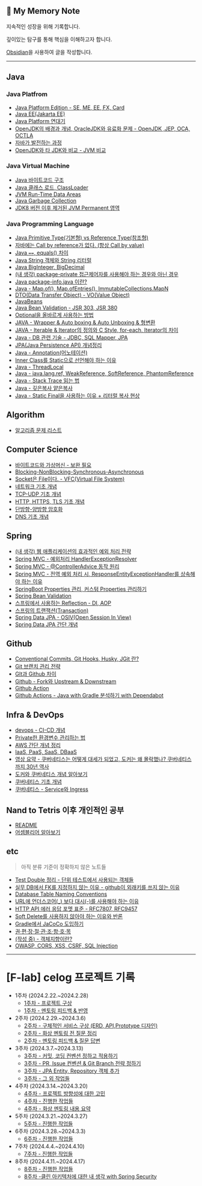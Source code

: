 ## 📘 My Memory Note 

지속적인 성장을 위해 기록합니다.

깊이있는 탐구를 통해 핵심을 이해하고자 합니다.

[Obsidian](https://github.com/obsidianmd)을 사용하여 글을 작성합니다.
- - -

## Java 

### Java Platfrom
- [Java Platform Edition - SE, ME, EE, FX, Card](notes/Java/Java%20Platform/Java%20Platform%20Edition.md)
- [Java EE(Jakarta EE)](notes/Java/Java%20Platform/Java%20EE(Jakarta%20EE).md)
- [Java Platform 연대기](notes/Java/Java%20Platform/Java%20Platform%20연대기.md)
- [OpenJDK의 배경과 개념, OracleJDK와 유료화 문제 - OpenJDK ,JEP, OCA, OCTLA](notes/Java/Java%20Platform/OpenJDK의%20배경과%20개념,%20OracleJDK와%20유료화%20문제%20-%20OpenJDK%20,JEP,%20OCA,%20OCTLA.md)
- [자바가 발전하는 과정](notes/Java/Java%20Platform/자바가%20발전하는%20과정.md)
- [OpenJDK와 타 JDK와 비교 - JVM 비교](notes/Java/Java%20Platform/OpenJDK와%20타%20JDK와%20비교%20-%20JVM%20비교.md)

### Java Virtual Machine
- [Java 바이트코드 구조](notes/Java/Java%20Virtual%20Machine/Java%20바이트코드%20구조.md)
- [Java 클래스 로드, ClassLoader](notes/Java/Java%20Virtual%20Machine/Java%20클래스%20로드,%20ClassLoader.md)
- [JVM Run-Time Data Areas](notes/Java/Java%20Virtual%20Machine/JVM%20Run-Time%20Data%20Areas.md)
- [Java Garbage Collection](notes/Java/Java%20Virtual%20Machine/Java%20Garbage%20Collection.md)
- [JDK8 버전 이후 제거된 JVM Permanent 영역](notes/Java/Java%20Virtual%20Machine/JDK8%20버전%20이후%20제거된%20JVM%20Permanent%20영역.md)

### Java Programming Language
- [Java Primitive Type(기본형) vs Reference Type(참조형)](notes/Java/Java%20Programming%20Language/Java%20Primitive%20Type(기본형)%20vs%20Reference%20Type(참조형).md)
- [자바에는 Call by reference가 없다. (항상 Call by value)](notes/Java/Java%20Programming%20Language/자바에는%20Call%20by%20reference가%20없다.%20(항상%20Call%20by%20value).md)
- [Java `==`, equals() 차이](notes/Java/Java%20Programming%20Language/Java%20`==`,%20equals()%20차이.md)
- [Java String 객체와 String 리터럴](notes/Java/Java%20Programming%20Language/Java%20String%20객체와%20String%20리터럴.md)
- [Java BigInteger, BigDecimal](notes/Java/Java%20Programming%20Language/Java%20BigInteger,%20BigDecimal.md)
- [(내 생각) package-private 접근제어자를 사용해야 하는 경우와 아닌 경우](notes/Java/Java%20Programming%20Language/(내%20생각)%20package-private%20접근제어자를%20사용해야%20하는%20경우와%20아닌%20경우.md)
- [Java package-info.java 이란?](notes/Java/Java%20Programming%20Language/Java%20package-info.java%20이란?.md)
- [Java - Map.of(), Map.ofEntries(), ImmutableCollections.MapN](notes/Java/Java%20Programming%20Language/Java%20-%20Map.of(),%20Map.ofEntries(),%20ImmutableCollections.MapN.md)
- [DTO(Data Transfer Object) - VO(Value Object)](notes/etc/DTO(Data%20Transfer%20Object)%20-%20VO(Value%20Object).md)
- [JavaBeans](notes/Java/Java%20Programming%20Language/JavaBeans.md)
- [Java Bean Validation - JSR 303, JSR 380](notes/Java/Java%20Programming%20Language/Java%20Bean%20Validation%20-%20JSR%20303,%20JSR%20380.md)
- [Optional을 올바르게 사용하는 방법](notes/Java/Java%20Programming%20Language/Optional을%20올바르게%20사용하는%20방법.md)
- [JAVA - Wrapper & Auto boxing & Auto Unboxing & 형변환](notes/Java/Java%20Programming%20Language/JAVA%20-%20Wrapper%20&%20Auto%20boxing%20&%20Auto%20Unboxing%20&%20형변환.md)
- [JAVA - Iterable & Iterator의 정의와 C Style, for-each, Iterator의 차이](notes/Java/Java%20Programming%20Language/JAVA%20-%20Iterable%20&%20Iterator의%20정의와%20C%20Style,%20for-each,%20Iterator의%20차이.md)
- [Java - DB 관련 기술 - JDBC, SQL Mapper, JPA](notes/Java/Java%20Platform/Java%20-%20DB%20관련%20기술%20-%20JDBC,%20SQL%20Mapper,%20JPA.md)
- [JPA(Java Persistence API) 개념정리](notes/Java/Java%20Programming%20Language/JPA(Java%20Persistence%20API)%20개념정리.md)
- [Java - Annotation(어노테이션)](notes/Java/Java%20Programming%20Language/Java%20-%20Annotation(어노테이션).md)
- [Inner Class를 Static으로 선언해야 하는 이유](notes/Java/Java%20Programming%20Language/Inner%20Class를%20Static으로%20선언해야%20하는%20이유.md)
- [Java - ThreadLocal](notes/Java/Java%20Programming%20Language/Java%20-%20ThreadLocal.md)
- [Java - java.lang.ref, WeakReference, SoftReference, PhantomReference](notes/Java/Java%20Programming%20Language/Java%20-%20java.lang.ref,%20WeakReference,%20SoftReference,%20PhantomReference.md)
- [Java - Stack Trace 읽는 법](notes/Java/Java%20Programming%20Language/Java%20-%20Stack%20Trace%20읽는%20법.md)
- [Java - 깊은복사 얕은복사](notes/Java/Java%20Programming%20Language/Java%20-%20깊은복사%20얕은복사.md)
- [Java - Static Final을 사용하는 이유 + 리터럴 복사 현상](notes/Java/Java%20Programming%20Language/Java%20-%20Static%20Final을%20사용하는%20이유%20+%20리터럴%20복사%20현상.md)

## Algorithm
- [알고리즘 문제 리스트](notes/Algorithm/알고리즘%20문제%20리스트.md)

## Computer Science
- [바이트코드와 가상머신 - 보완 필요](notes/Computer%20Science/바이트코드와%20가상머신%20-%20보완%20필요.md)
- [Blocking-NonBlocking-Synchronous-Asynchronous](notes/Computer%20Science/Blocking-NonBlocking-Synchronous-Asynchronous.md)
- [Socket은 File이다. - VFC(Virtual File System)](notes/Computer%20Science/Socket은%20File이다.%20-%20VFC(Virtual%20File%20System).md)
- [네트워크 기초 개념](notes/Computer%20Science/네트워크%20기초%20개념.md)
- [TCP-UDP 기초 개념](notes/Computer%20Science/TCP-UDP%20기초%20개념.md)
- [HTTP, HTTPS, TLS 기초 개념](notes/Computer%20Science/HTTP,%20HTTPS,%20TLS%20기초%20개념.md)
- [단방향-양방향 암호화](notes/Computer%20Science/단방향-양방향%20암호화.md)
- [DNS 기초 개념](notes/Computer%20Science/DNS%20기초%20개념.md)

## Spring
- [(내 생각) 웹 애플리케이션의 효과적인 예외 처리 전략](notes/Spring/(내%20생각)%20웹%20애플리케이션의%20효과적인%20예외%20처리%20전략.md)
- [Spring MVC - 예외처리 HandlerExceptionResolver](notes/Spring/Spring%20MVC%20-%20예외처리%20HandlerExceptionResolver.md)
- [Spring MVC - @ControllerAdvice 동작 원리](notes/Spring/Spring%20MVC%20-%20@ControllerAdvice%20동작%20원리.md)
- [Spring MVC - 전역 예외 처리 시, ResponseEntityExceptionHandler를 상속해야 하는 이유](notes/Spring/Spring%20MVC%20-%20전역%20예외%20처리%20시,%20ResponseEntityExceptionHandler를%20상속해야%20하는%20이유.md)
- [SpringBoot Properties 관리, 커스텀 Properties 관리하기](notes/Spring/SpringBoot%20Properties%20관리,%20커스텀%20Properties%20관리하기.md)
- [Spring Bean Validation](notes/Spring/Spring%20Bean%20Validation.md)
- [스프링에서 사용하는 Reflection - DI, AOP](notes/Spring/스프링에서%20사용하는%20Reflection%20-%20DI,%20AOP.md)
- [스프링의 트랜잭션(Transaction)](notes/Spring/스프링의%20트랜잭션(Transaction).md)
- [Spring Data JPA - OSIV(Open Session In View)](notes/Spring/Spring%20Data%20JPA%20-%20OSIV(Open%20Session%20In%20View).md)
- [Spring Data JPA 간단 개념](notes/Spring/Spring%20Data%20JPA%20간단%20개념.md)


## Github
- [Conventional Commits, Git Hooks, Husky, JGit 란?](notes/Github/Conventional%20Commits,%20Git%20Hooks,%20Husky,%20JGit%20란?.md)
- [Git 브랜치 관리 전략](notes/Github/Git%20브랜치%20관리%20전략.md)
- [GIt과 Github 차이](notes/Github/GIt과%20Github%20차이.md)
- [Github - Fork와 Upstream & Downstream](notes/Github/Github%20-%20Fork와%20Upstream%20&%20Downstream.md)
- [Github Action](notes/Github/Github%20Action.md)
- [Github Actions - Java with Gradle 분석하기 with Dependabot](notes/Github/Github%20Actions%20-%20Java%20with%20Gradle%20분석하기%20with%20Dependabot.md)

## Infra & DevOps
- [devops - CI-CD 개념](notes/Infra%20&%20DevOps/devops%20-%20CI-CD%20개념.md)
- [Private한 환경변수 관리하는 법](notes/Infra%20&%20DevOps/Private한%20환경변수%20관리하는%20법.md)
- [AWS 간단 개념 정리](notes/Infra%20&%20DevOps/AWS%20간단%20개념%20정리.md)
- [IaaS, PaaS, SaaS, DBaaS](notes/Infra%20&%20DevOps/IaaS,%20PaaS,%20SaaS,%20DBaaS.md)
- [영상 요약 - 쿠버네티스는 어떻게 대세가 되었고, 도커는 왜 몰락했나? 쿠버네티스까지 30년 역사](notes/Infra%20&%20DevOps/영상%20요약%20-%20쿠버네티스는%20어떻게%20대세가%20되었고,%20도커는%20왜%20몰락했나?%20쿠버네티스까지%2030년%20역사.md)
- [도커와 쿠버네티스 개념 알아보기](notes/Infra%20&%20DevOps/도커와%20쿠버네티스%20개념%20알아보기.md)
- [쿠버네티스 기초 개념](notes/Infra%20&%20DevOps/쿠버네티스%20기초%20개념.md)
- [쿠버네티스 - Service와 Ingress](notes/Infra%20&%20DevOps/쿠버네티스%20-%20Service와%20Ingress.md)


## Nand to Tetris 이후 개인적인 공부
- [README](notes/n2t_next_study/README.md)
- [어셈블리어 알아보기](notes/n2t_next_study/어셈블리어%20알아보기.md)

## etc
> 아직 분류 기준이 정확하지 않은 노트들
- [Test Double 정리 - 단위 테스트에서 사용되는 객체들](notes/etc/Test%20Double%20정리%20-%20단위%20테스트에서%20사용되는%20객체들.md)
- [실무 DB에서 FK를 지정하지 않는 이유 - github이 외래키를 쓰지 않는 이유](notes/etc/실무%20DB에서%20FK를%20지정하지%20않는%20이유%20-%20github이%20외래키를%20쓰지%20않는%20이유.md)
- [Database Table Naming Conventions](notes/etc/Database%20Table%20Naming%20Conventions.md)
- [URL에 언더스코어(_) 보다 대시(-)를 사용해야 하는 이유](notes/etc/URL에%20언더스코어(_)%20보다%20대시(-)를%20사용해야%20하는%20이유.md)
- [HTTP API 에러 응답 포멧 표준 - RFC7807, RFC9457](notes/etc/HTTP%20API%20에러%20응답%20포멧%20표준%20-%20RFC7807,%20RFC9457.md)
- [Soft Delete를 사용하지 않아야 하는 이유와 반론](notes/etc/Soft%20Delete를%20사용하지%20않아야%20하는%20이유와%20반론.md)
- [Gradle에서 JaCoCo 도입하기](notes/etc/Gradle에서%20JaCoCo%20도입하기.md)
- [권·편·장·절·관·조·항·호·목](notes/etc/권·편·장·절·관·조·항·호·목.md)
- [(작성 중) - 객체지향이란?](notes/etc/(작성%20중)%20-%20객체지향이란?.md)
- [OWASP, CORS, XSS, CSRF, SQL Injection](notes/etc/OWASP,%20CORS,%20XSS,%20CSRF,%20SQL%20Injection.md)


- - - 
# [F-lab] celog 프로젝트 기록
- 1주차 (2024.2.22.~2024.2.28)
	- [1주차 - 프로젝트 구상](flab/week1/1주차%20-%20프로젝트%20구상.md)
	- [1주차 - 멘토링 피드백 & 반영](flab/week1/1주차%20-%20멘토링%20피드백%20&%20반영.md)
- 2주차 (2024.2.29.~2024.3.6)
	- [2주차 - 구체적인 서비스 구상 (ERD, API,Prototype 디자인)](flab/week2/2주차%20-%20구체적인%20서비스%20구상%20(ERD,%20API,Prototype%20디자인).md)
	- [2주차 - 화상 멘토링 전 질문 정리](flab/week2/2주차%20-%20화상%20멘토링%20전%20질문%20정리.md)
	- [2주차 - 멘토링 피드백 & 질문 답변](flab/week2/2주차%20-%20멘토링%20피드백%20&%20질문%20답변.md)
- 3주차 (2024.3.7.~2024.3.13)
	- [3주차 - 커밋, 코딩 컨벤션 정하고 적용하기](flab/week3/3주차%20-%20커밋,%20코딩%20컨벤션%20정하고%20적용하기.md)
	- [3주차 - PR, Issue 컨벤션 & Git Branch 전략 정하기](flab/week3/3주차%20-%20PR,%20Issue%20컨벤션%20&%20Git%20Branch%20전략%20정하기.md)
	- [3주차 - JPA Entity, Repository 객체 추가](flab/week3/3주차%20-%20JPA%20Entity,%20Repository%20객체%20추가.md)
	- [3주차 - 그 외 작업들](flab/week3/3주차%20-%20그%20외%20작업들.md)
- 4주차 (2024.3.14.~2024.3.20)
	- [4주차 - 프로젝트 방향성에 대한 고민](flab/week4/4주차%20-%20프로젝트%20방향성에%20대한%20고민.md)
	- [4주차 - 진행한 작업들](flab/week4/4주차%20-%20진행한%20작업들.md)
	- [4주차 - 화상 멘토링 내용 요약](flab/week4/4주차%20-%20화상%20멘토링%20내용%20요약.md)
- 5주차 (2024.3.21.~2024.3.27)
	- [5주차 - 진행한 작업들](flab/week5/5주차%20-%20진행한%20작업들.md)
- 6주차 (2024.3.28.~2024.3.3)
	- [6주차 - 진행한 작업들](flab/week6/6주차%20-%20진행한%20작업들.md)
- 7주차 (2024.4.4.~2024.4.10)
	- [7주차 - 진행한 작업들](flab/week7/7주차%20-%20진행한%20작업들.md)
- 8주차 (2024.4.11.~2024.4.17)
	- [8주차 - 진행한 작업들](flab/week8/8주차%20-%20진행한%20작업들.md)
	- [8주차 -클린 아키텍처에 대한 내 생각 with Spring Security](flab/week8/8주차%20-클린%20아키텍처에%20대한%20내%20생각%20with%20Spring%20Security.md)
